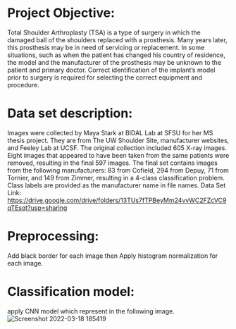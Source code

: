 
# Project Objective: 
Total Shoulder Arthroplasty (TSA) is a type of surgery in which the damaged ball of the shoulders replaced with a prosthesis. Many years later, this prosthesis may be in need of servicing or replacement. In some situations, such as when the patient has changed his country of residence, the model and the manufacturer of the prosthesis may be unknown to the patient and primary doctor. Correct identification of the implant’s model prior to surgery is required for selecting the correct equipment and procedure. 
# Data set description: 
Images were collected by Maya Stark at BIDAL Lab at SFSU for her MS thesis project. They are from The UW Shoulder Site, manufacturer websites, and Feeley Lab at UCSF. The original collection included 605 X-ray images. Eight images that appeared to have been taken from the same patients were removed, resulting in the final 597 images. The final set contains images from the following manufacturers: 83 from Cofield, 294 from Depuy, 71 from Tornier, and 149 from Zimmer, resulting in a 4-class classification problem. Class labels are provided as the manufacturer name in file names. 
Data Set Link: https://drive.google.com/drive/folders/13TUs7fTPBeyMm24vvWC2FZcVC9qTEsqt?usp=sharing  
# Preprocessing: 
Add black border for each image then Apply histogram normalization for each image.   
# Classification model: 
apply CNN model which represent in the following image.
![Screenshot 2022-03-18 185419](https://user-images.githubusercontent.com/75753459/159048138-cfcb0ff3-b736-4b72-8cce-286ce135e77c.png)

